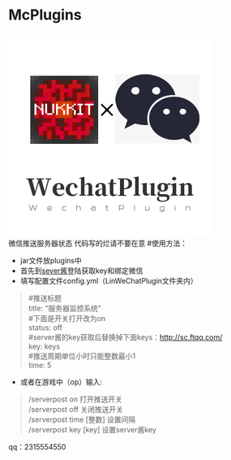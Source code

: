 # McPlugins
![li945](https://github.com/lin945/McPlugins/blob/master/ico.png?raw=true"li945")  
微信推送服务器状态
代码写的烂请不要在意
#使用方法：
* jar文件放plugins中
* 首先到[sever酱](http://sc.ftqq.com/3.version)登陆获取key和绑定微信
* 填写配置文件config.yml（LinWeChatPlugin文件夹内）
>#推送标题  
>title: "服务器监控系统"  
>#下面是开关打开改为on  
>status: off  
>#server酱的key获取后替换掉下面keys：http://sc.ftqq.com/  
>key: keys  
>#推送周期单位小时只能整数最小1   
>time: 5
* 或者在游戏中（op）输入:
>/serverpost on  打开推送开关  
>/serverpost off 关闭推送开关  
>/serverpost time [整数]  设置间隔  
>/serverpost key [key] 设置server酱key 

qq：2315554550
